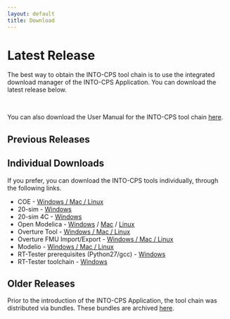 ```yaml
---
layout: default
title: Download
---
```


<link rel="stylesheet" href="/css/releases.css">
<script src="https://code.jquery.com/jquery-1.11.1.min.js">
</script>
<script src="/javascripts/moment-with-langs.js"></script>
<script src="/javascripts/github-releases.js"></script>
<script>updateDownloadPage();</script>

# Latest Release

The best way to obtain the INTO-CPS tool chain is to use the integrated
download manager of the INTO-CPS Application. You can download the latest
release below.

<div id="div-current-release"></div>

<br>

You can also download the User Manual for the INTO-CPS tool chain
[here](https://github.com/into-cps/into-cps.github.io/raw/master/manuals/INTO-CPS_User_Manual.pdf).

## Previous Releases

<div id="div-release-history"></div>

## Individual Downloads 

If you prefer, you can download the INTO-CPS tools 
individually, through the following links.

* COE  - [Windows / Mac / Linux](http://overture.au.dk/artifactory/into-cps/org/intocps/orchestration/coe/)
* 20-sim - [Windows](http://www.20sim.com/download/20sim.html)
* 20-sim 4C - [Windows](http://www.20sim4c.com/downloads/20sim4c.html)
* Open Modelica - [Windows](https://openmodelica.org/download/download-windows) / [Mac](https://openmodelica.org/download/download-mac) / [Linux](https://openmodelica.org/download/download-linux)
* Overture Tool - [Windows / Mac / Linux](http://overturetool.org/download)
* Overture FMU Import/Export - [Windows / Mac / Linux](http://overture.au.dk/into-cps/vdm-tool-wrapper/master/)
* Modelio - [Windows / Mac / Linux](https://www.modelio.org/downloads/download-modelio.html)
* RT-Tester prerequisites (Python27/gcc) - [Windows](https://secure.verified.de/f5x1hks4/into-cps/one-click/install_Python27_gcc49.exe)
* RT-Tester toolchain - [Windows](https://secure.verified.de/f5x1hks4/into-cps/one-click/VSI_bundle.exe)


## Older Releases

Prior to the introduction of the INTO-CPS Application, the tool chain was
distributed via bundles. These bundles are archived
[here](prior-releases.html).
